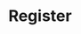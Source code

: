 ---
title: "Register"
seo_keywords: "Howrah Monsoon Run"
seo_description: "Howrah Monsoon Run"
featured_image: "images/family_run.jpg"
---